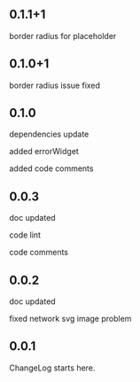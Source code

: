 
## 0.1.1+1

border radius for placeholder

## 0.1.0+1

border radius issue fixed

## 0.1.0

dependencies update

added errorWidget

added code comments

## 0.0.3

doc updated

code lint

code comments

## 0.0.2

doc updated

fixed network svg image problem

## 0.0.1

ChangeLog starts here.








